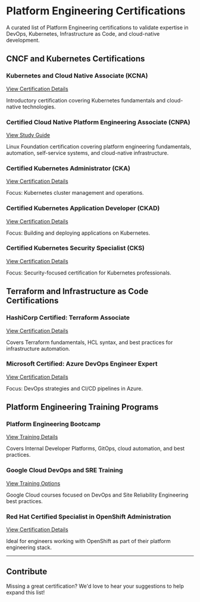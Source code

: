 # Platform Engineering Certifications

A curated list of Platform Engineering certifications to validate expertise in DevOps, Kubernetes, Infrastructure as Code, and cloud-native development.

## CNCF and Kubernetes Certifications

### Kubernetes and Cloud Native Associate (KCNA)
[View Certification Details](https://training.linuxfoundation.org/certification/kubernetes-and-cloud-native-associate-kcna/)

Introductory certification covering Kubernetes fundamentals and cloud-native technologies.

### Certified Cloud Native Platform Engineering Associate (CNPA)
[View Study Guide](./certifications/cnpa/cnpa_readme.md)

Linux Foundation certification covering platform engineering fundamentals, automation, self-service systems, and cloud-native infrastructure.

### Certified Kubernetes Administrator (CKA)
[View Certification Details](https://training.linuxfoundation.org/certification/certified-kubernetes-administrator-cka/)

Focus: Kubernetes cluster management and operations.

### Certified Kubernetes Application Developer (CKAD)
[View Certification Details](https://training.linuxfoundation.org/certification/certified-kubernetes-application-developer-ckad/)

Focus: Building and deploying applications on Kubernetes.

### Certified Kubernetes Security Specialist (CKS)
[View Certification Details](https://training.linuxfoundation.org/certification/certified-kubernetes-security-specialist-cks/)

Focus: Security-focused certification for Kubernetes professionals.  


## Terraform and Infrastructure as Code Certifications

### HashiCorp Certified: Terraform Associate
[View Certification Details](https://www.hashicorp.com/en/certification)

Covers Terraform fundamentals, HCL syntax, and best practices for infrastructure automation.

### Microsoft Certified: Azure DevOps Engineer Expert
[View Certification Details](https://learn.microsoft.com/en-us/certifications/devops-engineer/)

Focus: DevOps strategies and CI/CD pipelines in Azure.

## Platform Engineering Training Programs

### Platform Engineering Bootcamp
[View Training Details](https://platformengineering.org/)

Covers Internal Developer Platforms, GitOps, cloud automation, and best practices.

### Google Cloud DevOps and SRE Training
[View Training Options](https://cloud.google.com/training/)

Google Cloud courses focused on DevOps and Site Reliability Engineering best practices.

### Red Hat Certified Specialist in OpenShift Administration
[View Certification Details](https://www.redhat.com/en/services/training/ex280-red-hat-certified-specialist-openshift-administration-exam)

Ideal for engineers working with OpenShift as part of their platform engineering stack.  

---

## Contribute

Missing a great certification? We'd love to hear your suggestions to help expand this list!  